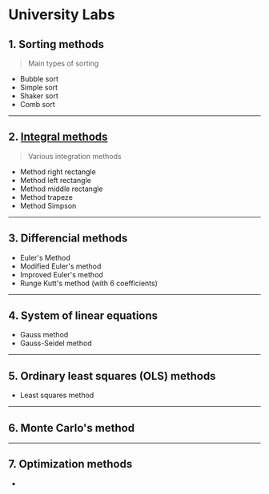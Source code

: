 # University Labs

## 1. Sorting methods

> Main types of sorting

- Bubble sort
- Simple sort
- Shaker sort
- Comb sort

---

## 2. [Integral methods](Lab2/readme.md)

> Various integration methods

- Method right rectangle
- Method left rectangle
- Method middle rectangle
- Method trapeze
- Method Simpson

---

## 3. Differencial methods 

- Euler's Method 
- Modified Euler's method 
- Improved Euler's method
- Runge Kutt's method (with 6 coefficients)

---

## 4. System of linear equations

- Gauss method
- Gauss-Seidel method

---

## 5. Ordinary least squares (OLS) methods

- Least squares method

---

## 6. Monte Carlo's method



---

## 7. Optimization methods

- 